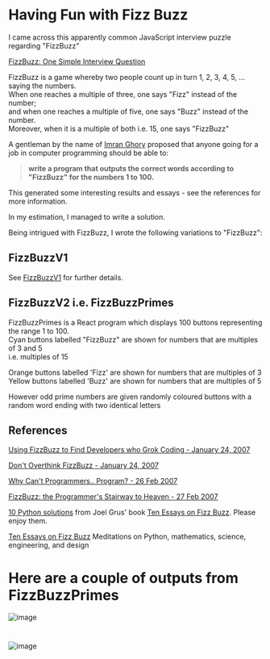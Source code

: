 # Having Fun with Fizz Buzz

I came across this apparently common JavaScript interview puzzle regarding "FizzBuzz"

[FizzBuzz: One Simple Interview Question](https://www.youtube.com/watch?v=QPZ0pIK_wsc)

FizzBuzz is a game whereby two people count up in turn 1, 2, 3, 4, 5, ... saying the numbers.\
When one reaches a multiple of three, one says "Fizz" instead of the number;\
and when one reaches a multiple of five, one says "Buzz" instead of the number.\
Moreover, when it is a multiple of both i.e. 15, one says "FizzBuzz"

A gentleman by the name of [Imran Ghory](https://imranontech.com/2007/01/24/using-fizzbuzz-to-find-developers-who-grok-coding/) proposed that anyone going for a job in computer programming should be able to:

> **write a program that outputs the correct words according to "FizzBuzz" for the numbers 1 to 100.**

This generated some interesting results and essays - see the references for more information.

In my estimation, I managed to write a solution.

Being intrigued with FizzBuzz, I  wrote the following variations to "FizzBuzz":

## FizzBuzzV1
See [FizzBuzzV1](https://github.com/DelroyGayle/FizzBuzzV1) for further details.


## FizzBuzzV2 i.e. FizzBuzzPrimes

FizzBuzzPrimes is a React program which displays 100 buttons representing the range 1 to 100.\
Cyan buttons labelled "FizzBuzz" are shown for numbers that are multiples of 3 and 5\
i.e. multiples of 15

Orange buttons labelled 'Fizz' are shown for numbers that are multiples of 3\
Yellow buttons labelled 'Buzz' are shown for numbers that are multiples of 5

However odd prime numbers are given randomly coloured buttons with a random word ending with two identical letters

## References

[Using FizzBuzz to Find Developers who Grok Coding - January 24, 2007](https://imranontech.com/2007/01/24/using-fizzbuzz-to-find-developers-who-grok-coding/)

[Don't Overthink FizzBuzz - January 24, 2007](http://weblog.raganwald.com/2007/01/dont-overthink-fizzbuzz.html)

[Why Can't Programmers.. Program? - 26 Feb 2007](https://blog.codinghorror.com/why-cant-programmers-program/)

[FizzBuzz: the Programmer's Stairway to Heaven - 27 Feb 2007](https://blog.codinghorror.com/fizzbuzz-the-programmers-stairway-to-heaven/)

[10 Python solutions](https://github.com/joelgrus/fizzbuzz) from Joel Grus' book
[Ten Essays on Fizz Buzz](https://fizzbuzzbook.com).
Please enjoy them.

[Ten Essays on Fizz Buzz](https://fizzbuzzbook.com)
Meditations on Python, mathematics, science, engineering, and design

# Here are a couple of outputs from FizzBuzzPrimes

![image](https://user-images.githubusercontent.com/91061592/196045261-d9225105-b465-4951-bee0-7a5d7e2b34f9.png)

#

![image](https://user-images.githubusercontent.com/91061592/196045283-35611c06-912d-447c-858f-4a087ab8bb88.png)

